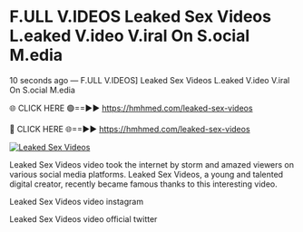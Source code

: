 # F.ULL V.IDEOS Leaked Sex Videos L.eaked V.ideo V.iral On S.ocial M.edia

10 seconds ago — F.ULL V.IDEOS] Leaked Sex Videos L.eaked V.ideo V.iral On S.ocial M.edia

🌐 CLICK HERE 🟢==►► https://hmhmed.com/leaked-sex-videos

🔴 CLICK HERE 🌐==►► https://hmhmed.com/leaked-sex-videos

[![Leaked Sex Videos](https://i.imgur.com/dJHk4Zq.gif)](https://hmhmed.com/leaked-sex-videos)

Leaked Sex Videos video took the internet by storm and amazed viewers on various social media platforms. Leaked Sex Videos, a young and talented digital creator, recently became famous thanks to this interesting video.

Leaked Sex Videos video instagram

Leaked Sex Videos video official twitter